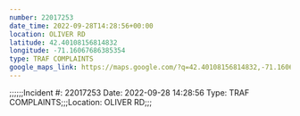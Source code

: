 ```yaml
---
number: 22017253
date_time: 2022-09-28T14:28:56+00:00
location: OLIVER RD
latitude: 42.40108156814832
longitude: -71.16067686385354
type: TRAF COMPLAINTS
google_maps_link: https://maps.google.com/?q=42.40108156814832,-71.16067686385354
---
```


;;;;;;Incident #: 22017253  Date: 2022-09-28 14:28:56   Type: TRAF COMPLAINTS;;;Location: OLIVER RD;;;

